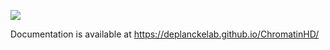 ![](https://raw.githubusercontent.com/DeplanckeLab/ChromatinHD/master/docs/source/static/logo.png|width=300)

Documentation is available at https://deplanckelab.github.io/ChromatinHD/